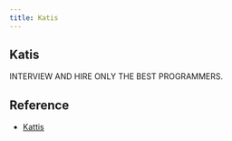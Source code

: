 ```yaml
---
title: Katis
---
```


## Katis
INTERVIEW AND HIRE ONLY THE BEST PROGRAMMERS.

## Reference
* [Kattis](https://www.kattis.com/)
